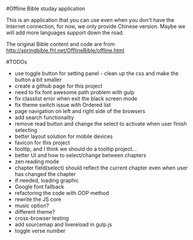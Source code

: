#Offline Bible studay application

This is an application that you can use even when you don't have the Internet connection, for now, we only provide Chinese version. Maybe we will add more languages support down the road.

The original Bible content and code are from http://springbible.fhl.net/OfflineBible/offline.html

#TODOs
- use toggle button for setting panel - clean up the css and make the button a bit smaller
- create a github page for this project
- need to fix font awesome path problem with gulp
- fix classlist error when exit the black screen mode
- fix theme switch issue with Ordered list
- page navigation on left and right side of the browsers
- add search functionality
- remove read button and change the select to activate when user finish selecting
- better layout solution for mobile devices
- favicon for this project
- tooltip, and I think we should do a tooltip project...
- better UI and how to select/change between chapters
- zen reading mode
- chapter field(select) should reflect the current chapter even when user has changed the chapter
- if needed, loading graphic
- Google font fallback
- refactoring the code with OOP method
- rewrite the JS core
- music option?
- different theme?
- cross-browser testing
- add sourcemap and livereload in gulp.js
- toggle verse number
